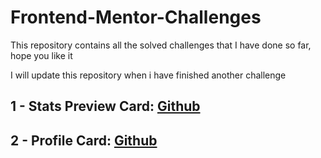 # Frontend-Mentor-Challenges
This repository contains all the solved challenges that I have done so far, hope you like it

I will update this repository when i have finished another challenge

## 1 - Stats Preview Card: [Github](https://github.com/JuanDa15/Frontend-Mentor-Challenges/tree/main/01%20-%20stats%20preview%20card)
## 2 - Profile Card: [Github](https://github.com/JuanDa15/Frontend-Mentor-Challenges/tree/main/02%20-%20profile%20card)

